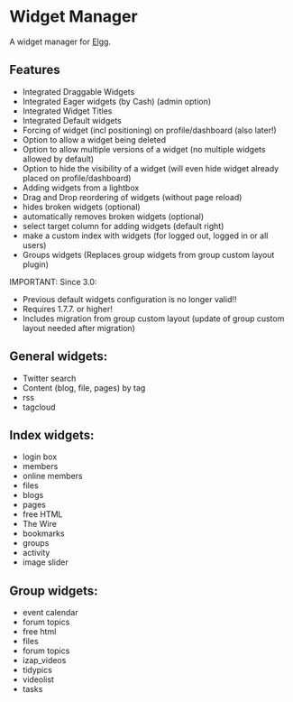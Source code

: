Widget Manager
=============

A widget manager for [Elgg][1].

Features
--------

* Integrated Draggable Widgets
* Integrated Eager widgets (by Cash) (admin option)
* Integrated Widget Titles
* Integrated Default widgets
* Forcing of widget (incl positioning) on profile/dashboard (also later!)
* Option to allow a widget being deleted
* Option to allow multiple versions of a widget (no multiple widgets allowed by default)
* Option to hide the visibility of a widget (will even hide widget already placed on profile/dashboard)
* Adding widgets from a lightbox
* Drag and Drop reordering of widgets (without page reload) 
* hides broken widgets (optional)
* automatically removes broken widgets (optional)
* select target column for adding widgets (default right)
* make a custom index with widgets (for logged out, logged in or all users) 
* Groups widgets (Replaces group widgets from group custom layout plugin)


IMPORTANT:
Since 3.0:
* Previous default widgets configuration is no longer valid!!
* Requires 1.7.7. or higher!
* Includes migration from group custom layout (update of group custom layout needed after migration)

General widgets:
----------------
* Twitter search
* Content (blog, file, pages) by tag
* rss
* tagcloud
 

Index widgets:
--------------
* login box
* members
* online members
* files
* blogs
* pages
* free HTML
* The Wire
* bookmarks
* groups
* activity
* image slider
   
Group widgets:
--------------
* event calendar
* forum topics
* free html
* files
* forum topics
* izap_videos
* tidypics
* videolist
* tasks

[1]: http://community.elgg.org